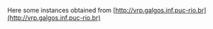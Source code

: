 Here some instances obtained from [http://vrp.galgos.inf.puc-rio.br](http://vrp.galgos.inf.puc-rio.br)
